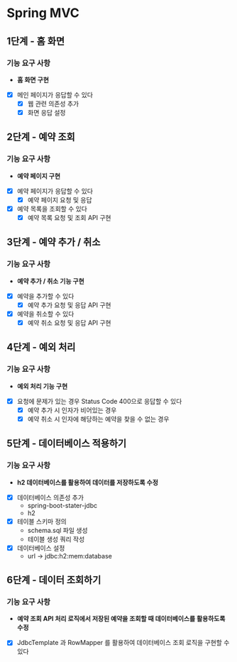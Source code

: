 # Spring MVC
## 1단계 - 홈 화면
### 기능 요구 사항
- **홈 화면 구현**
- [x] 메인 페이지가 응답할 수 있다
  - [x] 웹 관련 의존성 추가
  - [x] 화면 응답 설정
## 2단계 - 예약 조회
### 기능 요구 사항
- **예약 페이지 구현**
- [x] 예약 페이지가 응답할 수 있다
  - [x] 예약 페이지 요청 및 응답
- [x] 예약 목록을 조회할 수 있다
  - [x] 예약 목록 요청 및 조회 API 구현
## 3단계 - 예약 추가 / 취소
### 기능 요구 사항
- **예약 추가 / 취소 기능 구현**
- [x] 예약을 추가할 수 있다
  - [x] 예약 추가 요청 및 응답 API 구현
- [x] 예약을 취소할 수 있다
  - [x] 예약 취소 요청 및 응답 API 구현
## 4단계 - 예외 처리
### 기능 요구 사항
- **예외 처리 기능 구현**
- [x] 요청에 문제가 있는 경우 Status Code 400으로 응답할 수 있다
  - [x] 예약 추가 시 인자가 비어있는 경우
  - [x] 예약 취소 시 인자에 해당하는 예약을 찾을 수 없는 경우
## 5단계 - 데이터베이스 적용하기
### 기능 요구 사항
- **h2 데이터베이스를 활용하여 데이터를 저장하도록 수정**
- [x] 데이터베이스 의존성 추가
  - spring-boot-stater-jdbc
  - h2
- [x] 테이블 스키마 정의
  - schema.sql 파일 생성
  - 테이블 생성 쿼리 작성
- [x] 데이터베이스 설정
  - url -> jdbc:h2:mem:database
## 6단계 - 데이터 조회하기
### 기능 요구 사항
- **예약 조회 API 처리 로직에서 저장된 예약을 조회할 때 데이터베이스를 활용하도록 수정**
- [x] JdbcTemplate 과 RowMapper 를 활용하여 데이터베이스 조회 로직을 구현할 수 있다
